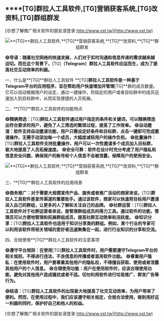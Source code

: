 ## ****[TG]**群拉人工具软件,**[TG]**营销获客系统,**[TG]**改资料,**[TG]**群组群发**

[😍想了解推广相关软件的朋友请登录 http://www.vst.tw](http://www.vst.tw)

 <center><img src="https://vst.tw/MP4/tuiguang/png/0.png" alt="**[TG]**群拉人工具软件,**[TG]**营销获客系统,**[TG]**改资料,**[TG]**群组群发"></center>

**😄导语：随着社交网络的快速发展，人们对于实时沟通和信息传递的需求越来越迫切。而在这个背景下，**[TG]**（Telegram）群拉人工具软件应运而生，成为了提高社交互动效率的利器。**

一、什么是**[TG]**群拉人工具软件
**[TG]**群拉人工具软件是一种基于Telegram平台的应用程序，旨在帮助用户快速增加并管理**[TG]**群的成员数量。它可以自动根据用户的设定，通过一键操作，将指定的用户或者目标群中的成员迅速加入到目标群中，从而实现便捷的人员拓展。

二、**[TG]**群拉人工具软件的功能特点

**😄精确筛选：**[TG]**群拉人工具软件通过用户指定的条件和关键词，可以精确筛选出符合要求的用户，避免了人工筛选的繁琐过程，提高了工作效率。**
**😄自动邀请：软件支持自动邀请功能，用户只需设定好条件和目标群，点击一键即可完成邀请操作，无需手动添加每一个成员，大幅度减轻用户的操作负担。**
**😄批量操作：**[TG]**群拉人工具软件支持批量操作，用户可以一次性邀请多个成员加入目标群，极大地提高了人员拓展速度。**
**😄安全可靠：软件在设计时充分考虑了用户隐私和信息安全问题，确保用户的账号和个人信息不会被泄露，保障用户的使用安全。**

 <center><img src="https://vst.tw/MP4/tuiguang/png/6.png" alt="**[TG]**群拉人工具软件,**[TG]**营销获客系统,**[TG]**改资料,**[TG]**群组群发"></center>

三、**[TG]**群拉人工具软件的应用场景

**😄商务推广：对于需要大规模宣传产品、服务或者推广活动的商家来说，**[TG]**群拉人工具软件是宣传渠道的重要助手。通过该软件，商家可以快速将目标用户邀请进入自己的群组，让更多的人了解和关注自己的品牌。**
**😄社群运营：**[TG]**群拉人工具软件对于社群运营者来说，是管理群组成员的得力工具。通过软件的功能，管理员可以方便地管理和拓展群组成员，提高社群互动效率和活跃度。**
**😄知识分享：**[TG]**群拉人工具软件也适用于知识分享类的群组。例如，某个行业的专家可以利用该软件将相关领域的爱好者迅速聚集在一起，进行行业知识的分享和交流。**

四、合规使用**[TG]**群拉人工具软件的注意事项

**😄遵守平台规则：在使用**[TG]**群拉人工具软件时，用户需要遵守Telegram平台的相关规则，不得进行违法、不良信息的传播或者滥用软件功能。**
**😄尊重用户隐私：在使用软件时，用户要尊重其他用户的隐私权，不得擅自获取、使用或者泄露其他用户的个人信息。**
**😄合理使用功能：用户在使用软件时，应该合理使用功能，避免对其他用户造成骚扰或者不适。切勿利用软件进行垃圾推广、群发广告等行为。**

**😄结语：**[TG]**群拉人工具软件的出现极大地提高了社交互动效率，为用户带来了便利。然而，在使用过程中，我们应该遵守相关规定，合规合法使用，做到用好这一利器的同时，保护好自己和他人的权益。**

[😍想了解推广相关软件的朋友请登录 http://www.vst.tw](http://www.vst.tw)



